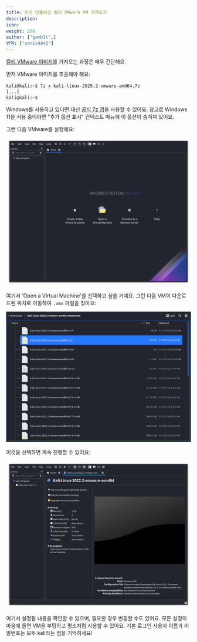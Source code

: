 ```yaml
---
title: 미리 만들어진 칼리 VMware VM 가져오기
description:
icon:
weight: 206
author: ["gamb1t",]
번역: ["xenix4845"]
---
```


[칼리 VMware 이미지](/get-kali/#kali-virtual-machines)를 가져오는 과정은 매우 간단해요.

먼저 VMware 이미지를 추출해야 해요:

```console
kali@kali:~$ 7z x kali-linux-2025.2-vmware-amd64.7z
[...]
kali@kali:~$
```

Windows를 사용하고 있다면 대신 [공식 7z 앱](https://www.7-zip.org/)을 사용할 수 있어요. 참고로 Windows 11을 사용 중이라면 "추가 옵션 표시" 컨텍스트 메뉴에 이 옵션이 숨겨져 있어요.

그런 다음 VMware를 실행해요:

![](import-vmware-1.png)

여기서 'Open a Virtual Machine'을 선택하고 싶을 거예요. 그런 다음 VM이 다운로드된 위치로 이동하여 `.vmx` 파일을 찾아요:

![](import-vmware-2.png)

이것을 선택하면 계속 진행할 수 있어요:

![](import-vmware-3.png)

여기서 설정될 내용을 확인할 수 있으며, 필요한 경우 변경할 수도 있어요. 모든 설정이 마음에 들면 VM을 부팅하고 평소처럼 사용할 수 있어요. 기본 로그인 사용자 이름과 비밀번호는 모두 kali라는 점을 기억하세요!
